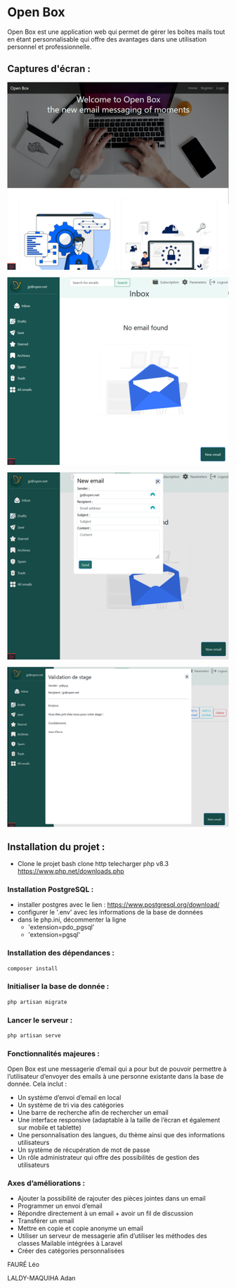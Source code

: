# Open Box

Open Box est une application web qui permet de gérer les boîtes mails tout en étant personnalisable qui offre des avantages dans une utilisation personnel et professionnelle.

## Captures d'écran : 

<p align="center">
  <img src="public/images/screen.png" alt="Image 1">
</p>

<p align="center">
  <img src="public/images/screen1.png" alt="Image 2">
</p>

<p align="center">
  <img src="public/images/screen3.png" alt="Image 3">
</p>

<p align="center">
  <img src="public/images/screen4.png" alt="Image 3">
</p>

## Installation du projet :
- Clone le projet
bash
clone http
telecharger php v8.3
https://www.php.net/downloads.php


### Installation PostgreSQL :
- installer postgres avec le lien : https://www.postgresql.org/download/
- configurer le '.env' avec les informations de la base de données
- dans le php.ini, décommenter la ligne 
  - 'extension=pdo_pgsql'
  - 'extension=pgsql'

### Installation des dépendances :
```bash
composer install
```
### Initialiser la base de donnée :
```bash
php artisan migrate
```
### Lancer le serveur :
```bash
php artisan serve
```
### Fonctionnalités majeures :
Open Box est une messagerie d’email qui a pour but de pouvoir permettre à l’utilisateur d’envoyer des emails à une personne existante dans la base de donnée. Cela inclut :


- Un système d’envoi d’email en local
- Un système de tri via des catégories
- Une barre de recherche afin de rechercher un email
- Une interface responsive (adaptable à la taille de l’écran et également sur mobile et tablette)
- Une personnalisation des langues, du thème ainsi que des informations utilisateurs
- Un système de récupération de mot de passe
- Un rôle administrateur qui offre des possibilités de gestion des utilisateurs

### Axes d’améliorations :


- Ajouter la possibilité de rajouter des pièces jointes dans un email
- Programmer un envoi d’email
- Répondre directement à un email + avoir un fil de discussion
- Transférer un email 
- Mettre en copie et copie anonyme un email
- Utiliser un serveur de messagerie afin d’utiliser les méthodes des classes Mailable intégrées à Laravel
- Créer des catégories personnalisées

FAURÉ Léo

LALDY-MAQUIHA Adan